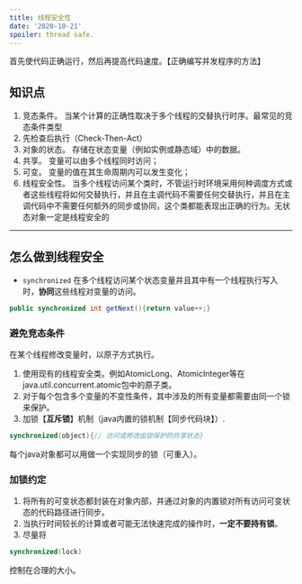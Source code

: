 ```yaml
---
title: 线程安全性
date: '2020-10-21'
spoiler: thread safe.
---
```


首先使代码正确运行，然后再提高代码速度。【正确编写并发程序的方法】
## 知识点
1. 竞态条件。
当某个计算的正确性取决于多个线程的交替执行时序。最常见的竞态条件类型
1. 先检查后执行（Check-Then-Act）
1. 对象的状态。
存储在状态变量（例如实例或静态域）中的数据。
1. 共享。
变量可以由多个线程同时访问；
1. 可变。
变量的值在其生命周期内可以发生变化；
1. 线程安全性。
当多个线程访问某个类时，不管运行时环境采用何种调度方式或者这些线程将如何交替执行，并且在主调代码不需要任何交替执行，并且在主调代码中不需要任何额外的同步或协同，这个类都能表现出正确的行为。无状态对象一定是线程安全的

---
## 怎么做到线程安全
- ```synchronized```
在多个线程访问某个状态变量并且其中有一个线程执行写入时，**协同**这些线程对变量的访问。
```java
public synchronized int getNext(){return value++;}
```
### 避免竞态条件
在某个线程修改变量时，以原子方式执行。
1. 使用现有的线程安全类。例如AtomicLong、AtomicInteger等在java.util.concurrent.atomic包中的原子类。
1. 对于每个包含多个变量的不变性条件，其中涉及的所有变量都需要由同一个锁来保护。
1. 加锁【**互斥锁**】机制（java内置的锁机制【同步代码块】）.
```java
synchronized(object){// 访问或修改由锁保护的共享状态}
```
每个java对象都可以用做一个实现同步的锁（可重入）。


### 加锁约定
1. 将所有的可变状态都封装在对象内部，并通过对象的内置锁对所有访问可变状态的代码路径进行同步。
1. 当执行时间较长的计算或者可能无法快速完成的操作时，**一定不要持有锁**。
1. 尽量将
```java
synchronized(lock)
```
控制在合理的大小。


